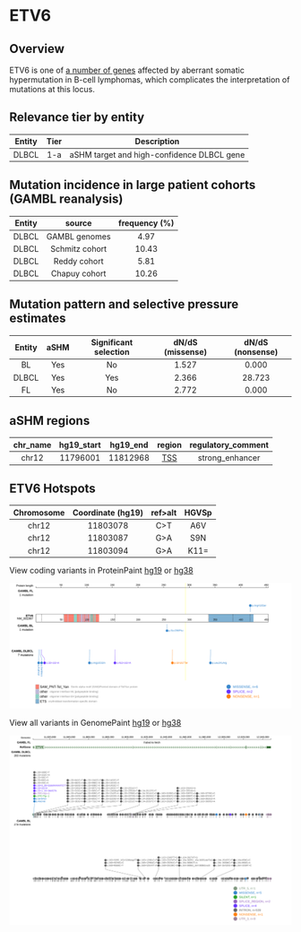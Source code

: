 # ETV6
## Overview
ETV6 is one of [a number of genes](https://github.com/morinlab/LLMPP/wiki/ashm) affected by aberrant somatic hypermutation in B-cell lymphomas, which complicates the interpretation of mutations at this locus.

## Relevance tier by entity

|Entity|Tier|Description               |
|:------:|:----:|--------------------------|
|DLBCL |1-a | aSHM target and high-confidence DLBCL gene|

## Mutation incidence in large patient cohorts (GAMBL reanalysis)

|Entity|source        |frequency (%)|
|:------:|:--------------:|:-------------:|
|DLBCL |GAMBL genomes | 4.97        |
|DLBCL |Schmitz cohort|10.43        |
|DLBCL |Reddy cohort  | 5.81        |
|DLBCL |Chapuy cohort |10.26        |

## Mutation pattern and selective pressure estimates

|Entity|aSHM|Significant selection|dN/dS (missense)|dN/dS (nonsense)|
|:------:|:----:|:---------------------:|:----------------:|:----------------:|
|BL    |Yes |No                   |1.527           | 0.000          |
|DLBCL |Yes |Yes                  |2.366           |28.723          |
|FL    |Yes |No                   |2.772           | 0.000          |

## aSHM regions

|chr_name|hg19_start|hg19_end|region                                                                                    |regulatory_comment|
|:--------:|:----------:|:--------:|:------------------------------------------------------------------------------------------:|:------------------:|
|chr12   |11796001  |11812968|[TSS](https://genome.ucsc.edu/s/rdmorin/GAMBL%20hg19?position=chr12%3A11796001%2D11812968)|strong_enhancer   |



 ## ETV6 Hotspots

| Chromosome |Coordinate (hg19) | ref>alt | HGVSp | 
 | :---:| :---: | :--: | :---: |
| chr12 | 11803078 | C>T | A6V |
| chr12 | 11803087 | G>A | S9N |
| chr12 | 11803094 | G>A | K11= |

View coding variants in ProteinPaint [hg19](https://www.bcgsc.ca/downloads/morinlab/GAMBL/test/genes/ETV6_protein.html)  or [hg38](https://www.bcgsc.ca/downloads/morinlab/GAMBL/test/genes/ETV6_protein_hg38.html)

![image](images/proteinpaint/ETV6_NM_001987.svg)

View all variants in GenomePaint [hg19](https://www.bcgsc.ca/downloads/morinlab/GAMBL/test/genes/ETV6.html)  or [hg38](https://www.bcgsc.ca/downloads/morinlab/GAMBL/test/genes/ETV6_hg38.html)

![image](images/proteinpaint/ETV6.svg)
